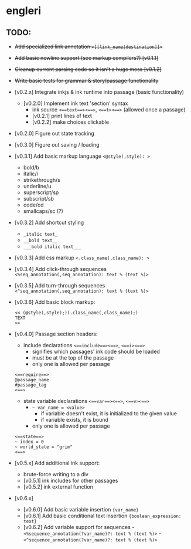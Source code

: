 # engleri

## TODO:
- ~~Add specialized link annotation `<[[link_name|destination]]>`~~
- ~~Add basic newline support (see markup compilers?) [v0.1.1]~~
- ~~Cleanup current parsing code so it isn't a huge mess [v0.1.2]~~
- ~~Write basic tests for grammar & story/passage functionality~~

- [v0.2.x] Integrate inkjs & ink runtime into passage (basic functionality)
	- [v0.2.0] Implement ink text 'section' syntax 
		-  ink source `<==text==><==>`, `<==t><==>` (allowed once a passage)
		- [v0.2.1] print lines of text 
		- [v0.2.2] make choices clickable 
- [v0.2.0] Figure out state tracking 

- [v0.3.0] Figure out saving / loading 

- [v0.3.1] Add basic markup language `<@style(,style): >`
    - bold/b
    - italic/i
    - strikethrough/s
    - underline/u
    - superscript/sp
    - subscript/sb
    - code/cd
    - smallcaps/sc (?)
- [v0.3.2] Add shortcut styling
    - `_italic text_`
    - `__bold text__`
    - `___bold italic text___`
- [v0.3.3] Add css markup `<.class_name(,class_name): >` 
- [v0.3.4] Add click-through sequences `<%seq_annotation(,seq_annotation): text % (text %)>` 
- [v0.3.5] Add turn-through sequences `<^seq_annotation(,seq_annotation): text % (text %)>` 
- [v0.3.6] Add basic block markup: 
    ```
    << (@style(,style);)(.class_name(,class_name);)
    TEXT 
    >>
    ```

- [v0.4.0] Passage section headers: 
    - include declarations `<==include==><==>`, `<==i><==>`
        - signifies which passages' ink code should be loaded
        - must be at the top of the passage
        - only one is allowed per passage
    ```
    <==require==>
    @passage_name
    #passage_tag
    <==>
    ```
    - state variable declarations `<==var==><==>`, `<==v><==>`
        - `~ var_name = <value>`
            - if variable doesn't exist, it is initialized to the given value
            - if variable exists, it is bound
        - only one is allowed per passage
    ```
    <==state==>
    ~ index = 0
    ~ world_state = "grim"
    <==>
    ```

- [v0.5.x] Add additional ink support: 
    - brute-force writing to a div 
    - [v0.5.1] ink includes for other passages 
    - [v0.5.2] ink external function 

- [v0.6.x] 
	- [v0.6.0] Add basic variable insertion `{var_name}` 
	- [v0.6.1] Add basic conditional text insertion `{boolean_expression: text}` 
	- [v0.6.2] Add variable support for sequences 
			- `<%sequence_annotation(?var_name)?: text % (text %)>`
			- `<^sequence_annotation(?var_name)?: text % (text %)>`


